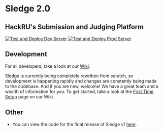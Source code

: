 # Sledge 2.0

## HackRU's Submission and Judging Platform

[![Test and Deploy Dev Server](https://github.com/HackRU/sledge/actions/workflows/dev-deploy.yml/badge.svg)](https://github.com/HackRU/sledge/actions/workflows/dev-deploy.yml)
[![Test and Deploy Prod Server](https://github.com/HackRU/sledge/actions/workflows/prod-deploy.yml/badge.svg)](https://github.com/HackRU/sledge/actions/workflows/prod-deploy.yml)

## Development

For all developers, take a look at our [Wiki](https://github.com/HackRU/sledge/wiki).

Sledge is currently being completely rewritten from scratch, so development is happening rapidly and changes are constantly being made to the codebase. And if you are new, welcome! We have a great team and a wealth of information for you. To get started, take a look at the [First Time Setup](https://github.com/HackRU/sledge/wiki/Setup) page on our Wiki.

## Other

- You can view the code for the final release of Sledge v1 [here](https://github.com/HackRU/sledge/tree/7b25cb098978287fc1078e5dedd9fc5e72cd40a0).
